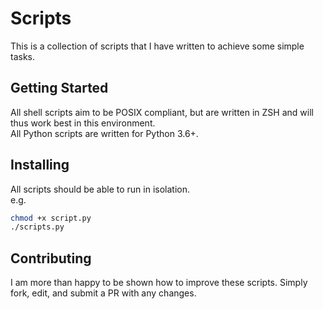 # Scripts

This is a collection of scripts that I have written to achieve some simple tasks.

## Getting Started

All shell scripts aim to be POSIX compliant, but are written in ZSH and will thus work best in this environment.  
All Python scripts are written for Python 3.6+.

## Installing

All scripts should be able to run in isolation.  
e.g.

```bash
chmod +x script.py
./scripts.py
```

## Contributing

I am more than happy to be shown how to improve these scripts. Simply fork, edit, and submit a PR with any changes.
